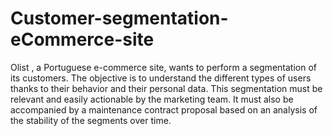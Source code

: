 # Customer-segmentation-eCommerce-site
Olist , a Portuguese e-commerce site, wants to perform a segmentation of its customers. The objective is to understand the different types of users thanks to their behavior and their personal data. This segmentation must be relevant and easily actionable by the marketing team. It must also be accompanied by a maintenance contract proposal based on an analysis of the stability of the segments over time.
